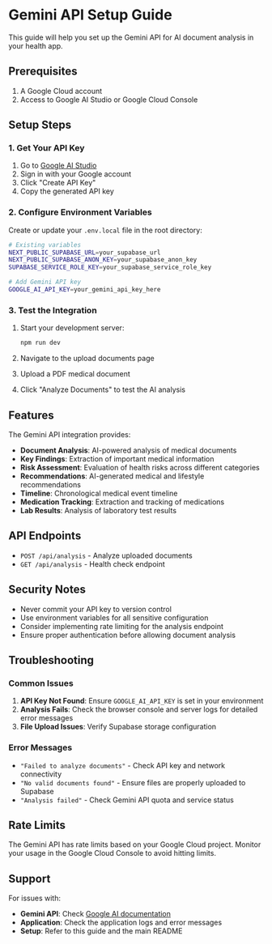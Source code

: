 # Gemini API Setup Guide

This guide will help you set up the Gemini API for AI document analysis in your health app.

## Prerequisites

1. A Google Cloud account
2. Access to Google AI Studio or Google Cloud Console

## Setup Steps

### 1. Get Your API Key

1. Go to [Google AI Studio](https://makersuite.google.com/app/apikey)
2. Sign in with your Google account
3. Click "Create API Key"
4. Copy the generated API key

### 2. Configure Environment Variables

Create or update your `.env.local` file in the root directory:

```bash
# Existing variables
NEXT_PUBLIC_SUPABASE_URL=your_supabase_url
NEXT_PUBLIC_SUPABASE_ANON_KEY=your_supabase_anon_key
SUPABASE_SERVICE_ROLE_KEY=your_supabase_service_role_key

# Add Gemini API key
GOOGLE_AI_API_KEY=your_gemini_api_key_here
```

### 3. Test the Integration

1. Start your development server:
   ```bash
   npm run dev
   ```

2. Navigate to the upload documents page
3. Upload a PDF medical document
4. Click "Analyze Documents" to test the AI analysis

## Features

The Gemini API integration provides:

- **Document Analysis**: AI-powered analysis of medical documents
- **Key Findings**: Extraction of important medical information
- **Risk Assessment**: Evaluation of health risks across different categories
- **Recommendations**: AI-generated medical and lifestyle recommendations
- **Timeline**: Chronological medical event timeline
- **Medication Tracking**: Extraction and tracking of medications
- **Lab Results**: Analysis of laboratory test results

## API Endpoints

- `POST /api/analysis` - Analyze uploaded documents
- `GET /api/analysis` - Health check endpoint

## Security Notes

- Never commit your API key to version control
- Use environment variables for all sensitive configuration
- Consider implementing rate limiting for the analysis endpoint
- Ensure proper authentication before allowing document analysis

## Troubleshooting

### Common Issues

1. **API Key Not Found**: Ensure `GOOGLE_AI_API_KEY` is set in your environment
2. **Analysis Fails**: Check the browser console and server logs for detailed error messages
3. **File Upload Issues**: Verify Supabase storage configuration

### Error Messages

- `"Failed to analyze documents"` - Check API key and network connectivity
- `"No valid documents found"` - Ensure files are properly uploaded to Supabase
- `"Analysis failed"` - Check Gemini API quota and service status

## Rate Limits

The Gemini API has rate limits based on your Google Cloud project. Monitor your usage in the Google Cloud Console to avoid hitting limits.

## Support

For issues with:
- **Gemini API**: Check [Google AI documentation](https://ai.google.dev/docs)
- **Application**: Check the application logs and error messages
- **Setup**: Refer to this guide and the main README 